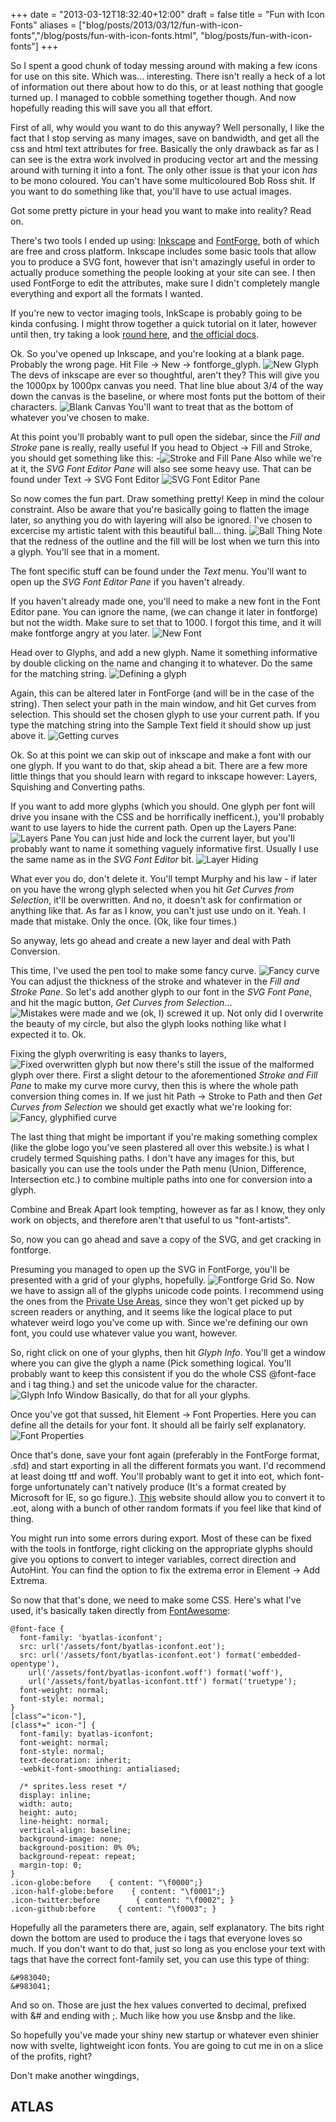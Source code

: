 +++
date = "2013-03-12T18:32:40+12:00"
draft = false
title = "Fun with Icon Fonts"
aliases = ["blog/posts/2013/03/12/fun-with-icon-fonts","/blog/posts/fun-with-icon-fonts.html", "blog/posts/fun-with-icon-fonts"]
+++

So I spent a good chunk of today messing around with making a few icons for use on this site. Which was... interesting. There isn't really a heck of a lot of information out there about how to do this, or at least nothing that google turned up. I managed to cobble something together though. And now hopefully reading this will save you all that effort.

<!--more-->

First of all, why would you want to do this anyway? Well personally, I like the fact that I stop serving as many images, save on bandwidth, and get all the css and html text attributes for free. Basically the only drawback as far as I can see is the extra work involved in producing vector art and the messing around with turning it into a font. The only other issue is that your icon *has* to be mono coloured. You can't have some multicoloured Bob Ross shit. If you want to do something like that, you'll have to use actual images.

Got some pretty picture in your head you want to make into reality? Read on.

There's two tools I ended up using: [Inkscape](http://inkscape.org/) and [FontForge](http://fontforge.org/), both of which are free and cross platform. Inkscape includes some basic tools that allow you to produce a SVG font, however that isn't amazingly useful in order to actually produce something the people looking at your site can see. I then used FontForge to edit the attributes, make sure I didn't completely mangle everything and export all the formats I wanted.

If you're new to vector imaging tools, InkScape is probably going to be kinda confusing. I might throw together a quick tutorial on it later, however until then, try taking a look [round here](http://inkscapetutorials.wordpress.com/), and [the official docs](http://inkscape.org/doc/).

Ok. So you've opened up Inkscape, and you're looking at a blank page. Probably the wrong page. Hit File -> New -> fontforge_glyph. ![New Glyph](/img/posts/fun-with-icon-fonts/new-fontforge-glyph.png) The devs of inkscape are ever so thoughtful, aren't they? This will give you the 1000px by 1000px canvas you need. That line blue about 3/4 of the way down the canvas is the baseline, or where most fonts put the bottom of their characters. ![Blank Canvas](/img/posts/fun-with-icon-fonts/blank-canvas.png) You'll want to treat that as the bottom of whatever you've chosen to make.

At this point you'll probably want to pull open the sidebar, since the *Fill and Stroke* pane is really, really useful If you head to Object -> Fill and Stroke, you should get something like this: -![Stroke and Fill Pane](/img/posts/fun-with-icon-fonts/stroke-and-fill-pane.png) Also while we're at it, the *SVG Font Editor Pane* will also see some heavy use. That can be found under Text -> SVG Font Editor ![SVG Font Editor Pane](/img/posts/fun-with-icon-fonts/svg-font-editor-pane.png)

So now comes the fun part. Draw something pretty! Keep in mind the colour constraint. Also be aware that you're basically going to flatten the image later, so anything you do with layering will also be ignored. I've chosen to excercise my artistic talent with this beautiful ball... thing. ![Ball Thing](/img/posts/fun-with-icon-fonts/ball-thing.png) Note that the redness of the outline and the fill will be lost when we turn this into a glyph. You'll see that in a moment.

The font specific stuff can be found under the *Text* menu. You'll want to open up the *SVG Font Editor Pane* if you haven't already.

If you haven't already made one, you'll need to make a new font in the Font Editor pane. You can ignore the name, (we can change it later in fontforge) but not the width. Make sure to set that to 1000. I forgot this time, and it will make fontforge angry at you later. ![New Font](/img/posts/fun-with-icon-fonts/new-font.png)

Head over to Glyphs, and add a new glyph. Name it something informative by double clicking on the name and changing it to whatever. Do the same for the matching string. ![Defining a glyph](/img/posts/fun-with-icon-fonts/glyph-define.png)

Again, this can be altered later in FontForge (and will be in the case of the string). Then select your path in the main window, and hit Get curves from selection. This should set the chosen glyph to use your current path. If you type the matching string into the Sample Text field it should show up just above it. ![Getting curves](/img/posts/fun-with-icon-fonts/glyph-got-curves.png)

Ok. So at this point we can skip out of inkscape and make a font with our one glyph. If you want to do that, skip ahead a bit. There are a few more little things that you should learn with regard to inkscape however: Layers, Squishing and Converting paths.

If you want to add more glyphs (which you should. One glyph per font will drive you insane with the CSS and be horrifically inefficent.), you'll probably want to use layers to hide the current path. Open up the Layers Pane: ![Layers Pane](/img/posts/fun-with-icon-fonts/layers-pane.png) You can just hide and lock the current layer, but you'll probably want to name it something vaguely informative first. Usually I use the same name as in the *SVG Font Editor* bit. ![Layer Hiding](/img/posts/fun-with-icon-fonts/layer-hiding.png)

What ever you do, don't delete it. You'll tempt Murphy and his law - if later on you have the wrong glyph selected when you hit *Get Curves from Selection*, it'll be overwritten. And no, it doesn't ask for confirmation or anything like that. As far as I know, you can't just use undo on it. Yeah. I made that mistake. Only the once. (Ok, like four times.)

So anyway, lets go ahead and create a new layer and deal with Path Conversion.

This time, I've used the pen tool to make some fancy curve. ![Fancy curve](/img/posts/fun-with-icon-fonts/fancy-curve.png) You can adjust the thickness of the stroke and whatever in the *Fill and Stroke Pane*. So let's add another glyph to our font in the *SVG Font Pane*, and hit the magic button, *Get Curves from Selection*... ![Mistakes were made](/img/posts/fun-with-icon-fonts/mistakes.png) and we (ok, I) screwed it up. Not only did I overwrite the beauty of my circle, but also the glyph looks nothing like what I expected it to. Ok. 

Fixing the glyph overwriting is easy thanks to layers, ![Fixed overwritten glyph](/img/posts/fun-with-icon-fonts/fixed.png) but now there's still the issue of the malformed glyph over there. First a slight detour to the aforementioned *Stroke and Fill Pane* to make my curve more curvy, then this is where the whole path conversion thing comes in. If we just hit Path -> Stroke to Path and then *Get Curves from Selection* we should get exactly what we're looking for: ![Fancy, glyphified curve](/img/posts/fun-with-icon-fonts/glyph-curve.png)

The last thing that might be important if you're making something complex (like the globe logo you've seen plastered all over this website.) is what I crudely termed Squishing paths. I don't have any images for this, but basically you can use the tools under the Path menu (Union, Difference, Intersection etc.) to combine multiple paths into one for conversion into a glyph.

Combine and Break Apart look tempting, however as far as I know, they only work on objects, and therefore aren't that useful to us "font-artists".

So, now you can go ahead and save a copy of the SVG, and get cracking in fontforge.

Presuming you managed to open up the SVG in FontForge, you'll be presented with a grid of your glyphs, hopefully. ![Fontforge Grid](/img/posts/fun-with-icon-fonts/fontforge-glyph-grid.png) So. Now we have to assign all of the glyphs unicode code points. I recommend using the ones from the [Private Use Areas](http://en.wikipedia.org/wiki/Private_Use_(Unicode)), since they won't get picked up by screen readers or anything, and it seems like the logical place to put whatever weird logo you've come up with. Since we're defining our own font, you could use whatever value you want, however. 

So, right click on one of your glyphs, then hit *Glyph Info*. You'll get a window where you can give the glyph a name (Pick something logical. You'll probably want to keep this consistent if you do the whole CSS @font-face and i tag thing.) and set the unicode value for the character. ![Glyph Info Window](/img/posts/fun-with-icon-fonts/fontforge-glyph-info.png) Basically, do that for all your glyphs. 

Once you've got that sussed, hit Element -> Font Properties. Here you can define all the details for your font. It should all be fairly self explanatory. ![Font Properties](/img/posts/fun-with-icon-fonts/fontforge-font-info.png)

Once that's done, save your font again (preferably in the FontForge format, .sfd) and start exporting in all the different formats you want. I'd recommend at least doing ttf and woff. You'll probably want to get it into eot, which font-forge unfortunately can't natively produce (It's a format created by Microsoft for IE, so go figure.). [This](http://onlinefontconverter.com/) website should allow you to convert it to .eot, along with a bunch of other random formats if you feel like that kind of thing.

You might run into some errors during export. Most of these can be fixed with the tools in fontforge, right clicking on the appropriate glyphs should give you options to convert to integer variables, correct direction and AutoHint. You can find the option to fix the extrema error in Element -> Add Extrema.

So now that that's done, we need to make some CSS. Here's what I've used, it's basically taken directly from [FontAwesome](http://fortawesome.github.com/Font-Awesome/):

	@font-face {
	  font-family: 'byatlas-iconfont';
	  src: url('/assets/font/byatlas-iconfont.eot');
	  src: url('/assets/font/byatlas-iconfont.eot') format('embedded-opentype'),
	    url('/assets/font/byatlas-iconfont.woff') format('woff'),
	    url('/assets/font/byatlas-iconfont.ttf') format('truetype');
	  font-weight: normal;
	  font-style: normal;
	}
	[class^="icon-"],
	[class*=" icon-"] {
	  font-family: byatlas-iconfont;
	  font-weight: normal;
	  font-style: normal;
	  text-decoration: inherit;
	  -webkit-font-smoothing: antialiased;

	  /* sprites.less reset */
	  display: inline;
	  width: auto;
	  height: auto;
	  line-height: normal;
	  vertical-align: baseline;
	  background-image: none;
	  background-position: 0% 0%;
	  background-repeat: repeat;
	  margin-top: 0;
	}
	.icon-globe:before    { content: "\f0000";}
	.icon-half-globe:before    { content: "\f0001";}
	.icon-twitter:before		{ content: "\f0002"; }
	.icon-github:before		{ content: "\f0003"; }

Hopefully all the parameters there are, again, self explanatory. The bits right down the bottom are used to produce the i tags that everyone loves so much. If you don't want to do that, just so long as you enclose your text with tags that have the correct font-family set, you can use this type of thing:

	&#983040;
	&#983041;

And so on. Those are just the hex values converted to decimal, prefixed with &# and ending with ;. Much like how you use &nsbp and the like.

So hopefully you've made your shiny new startup or whatever even shinier now with svelte, lightweight icon fonts. You are going to cut me in on a slice of the profits, right?

Don't make another wingdings,

ATLAS
-----
